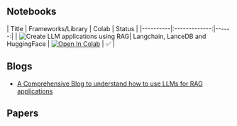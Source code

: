 
## Notebooks

| Title   | Frameworks/Library  |  Colab | Status |
|----------|:-------------:|------:|
| ![Create LLM applications using RAG](https://vipul-maheshwari.github.io/2024/02/14/rag-application-with-langchain)| Langchain, LanceDB and HuggingFace |  [![Open In Colab](https://colab.research.google.com/assets/colab-badge.svg)](https://colab.research.google.com/drive1YsOfovVdNPBwCDMWHvLfOaNtqXn4qXTs?usp=sharing) |  ✅  |


## Blogs

- [A Comprehensive Blog to understand how to use LLMs for RAG applications](https://vipul-maheshwari.github.io/2024/02/14/rag-application-with-langchain)

## Papers
